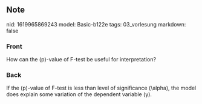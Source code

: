 ## Note
nid: 1619965869243
model: Basic-b122e
tags: 03_vorlesung
markdown: false

### Front
How can the \(p\)-value of F-test be useful for interpretation?

### Back
If the \(p\)-value of F-test is less than level of significance \(\alpha\), the model does explain some variation of the dependent variable \(y\).

